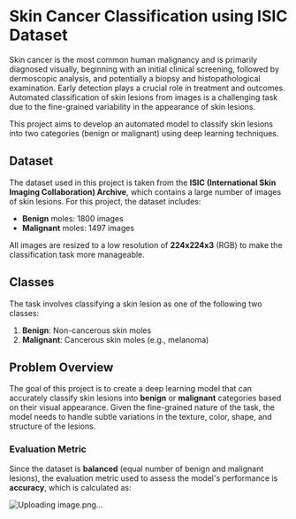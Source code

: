 # Skin Cancer Classification using ISIC Dataset

Skin cancer is the most common human malignancy and is primarily diagnosed visually, beginning with an initial clinical screening, followed by dermoscopic analysis, and potentially a biopsy and histopathological examination. Early detection plays a crucial role in treatment and outcomes. Automated classification of skin lesions from images is a challenging task due to the fine-grained variability in the appearance of skin lesions.

This project aims to develop an automated model to classify skin lesions into two categories (benign or malignant) using deep learning techniques.

## Dataset

The dataset used in this project is taken from the **ISIC (International Skin Imaging Collaboration) Archive**, which contains a large number of images of skin lesions. For this project, the dataset includes:

- **Benign** moles: 1800 images
- **Malignant** moles: 1497 images

All images are resized to a low resolution of **224x224x3** (RGB) to make the classification task more manageable.

## Classes

The task involves classifying a skin lesion as one of the following two classes:

1. **Benign**: Non-cancerous skin moles
2. **Malignant**: Cancerous skin moles (e.g., melanoma)

## Problem Overview

The goal of this project is to create a deep learning model that can accurately classify skin lesions into **benign** or **malignant** categories based on their visual appearance. Given the fine-grained nature of the task, the model needs to handle subtle variations in the texture, color, shape, and structure of the lesions.

### Evaluation Metric

Since the dataset is **balanced** (equal number of benign and malignant lesions), the evaluation metric used to assess the model's performance is **accuracy**, which is calculated as:

![Uploading image.png…]()

